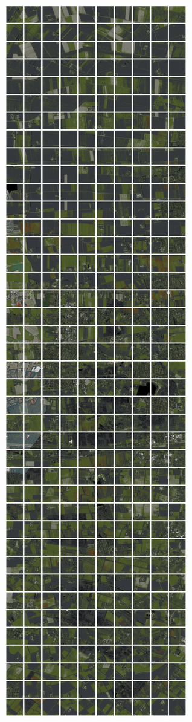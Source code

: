 <html>
<div>
<img src="https://github.com/HakkaTjakka/NL_TILE_MAP/blob/main/18/621/-1037/r.6210.-10370.png" height="44" width="44">
<img src="https://github.com/HakkaTjakka/NL_TILE_MAP/blob/main/18/621/-1037/r.6211.-10370.png" height="44" width="44">
<img src="https://github.com/HakkaTjakka/NL_TILE_MAP/blob/main/18/621/-1037/r.6212.-10370.png" height="44" width="44">
<img src="https://github.com/HakkaTjakka/NL_TILE_MAP/blob/main/18/621/-1037/r.6213.-10370.png" height="44" width="44">
<img src="https://github.com/HakkaTjakka/NL_TILE_MAP/blob/main/18/621/-1037/r.6214.-10370.png" height="44" width="44">
<img src="https://github.com/HakkaTjakka/NL_TILE_MAP/blob/main/18/621/-1037/r.6215.-10370.png" height="44" width="44">
<img src="https://github.com/HakkaTjakka/NL_TILE_MAP/blob/main/18/621/-1037/r.6216.-10370.png" height="44" width="44">
<img src="https://github.com/HakkaTjakka/NL_TILE_MAP/blob/main/18/621/-1037/r.6217.-10370.png" height="44" width="44">
<img src="https://github.com/HakkaTjakka/NL_TILE_MAP/blob/main/18/621/-1037/r.6218.-10370.png" height="44" width="44">
<img src="https://github.com/HakkaTjakka/NL_TILE_MAP/blob/main/18/621/-1037/r.6219.-10370.png" height="44" width="44">
<img src="https://github.com/HakkaTjakka/NL_TILE_MAP/blob/main/18/622/-1037/r.6220.-10370.png" height="44" width="44">
<img src="https://github.com/HakkaTjakka/NL_TILE_MAP/blob/main/18/622/-1037/r.6221.-10370.png" height="44" width="44">
<img src="https://github.com/HakkaTjakka/NL_TILE_MAP/blob/main/18/622/-1037/r.6222.-10370.png" height="44" width="44">
<img src="https://github.com/HakkaTjakka/NL_TILE_MAP/blob/main/18/622/-1037/r.6223.-10370.png" height="44" width="44">
<img src="https://github.com/HakkaTjakka/NL_TILE_MAP/blob/main/18/622/-1037/r.6224.-10370.png" height="44" width="44">
<img src="https://github.com/HakkaTjakka/NL_TILE_MAP/blob/main/18/622/-1037/r.6225.-10370.png" height="44" width="44">
<img src="https://github.com/HakkaTjakka/NL_TILE_MAP/blob/main/18/622/-1037/r.6226.-10370.png" height="44" width="44">
<img src="https://github.com/HakkaTjakka/NL_TILE_MAP/blob/main/18/622/-1037/r.6227.-10370.png" height="44" width="44">
<img src="https://github.com/HakkaTjakka/NL_TILE_MAP/blob/main/18/622/-1037/r.6228.-10370.png" height="44" width="44">
<img src="https://github.com/HakkaTjakka/NL_TILE_MAP/blob/main/18/622/-1037/r.6229.-10370.png" height="44" width="44">
<br>
<img src="https://github.com/HakkaTjakka/NL_TILE_MAP/blob/main/18/621/-1037/r.6210.-10369.png" height="44" width="44">
<img src="https://github.com/HakkaTjakka/NL_TILE_MAP/blob/main/18/621/-1037/r.6211.-10369.png" height="44" width="44">
<img src="https://github.com/HakkaTjakka/NL_TILE_MAP/blob/main/18/621/-1037/r.6212.-10369.png" height="44" width="44">
<img src="https://github.com/HakkaTjakka/NL_TILE_MAP/blob/main/18/621/-1037/r.6213.-10369.png" height="44" width="44">
<img src="https://github.com/HakkaTjakka/NL_TILE_MAP/blob/main/18/621/-1037/r.6214.-10369.png" height="44" width="44">
<img src="https://github.com/HakkaTjakka/NL_TILE_MAP/blob/main/18/621/-1037/r.6215.-10369.png" height="44" width="44">
<img src="https://github.com/HakkaTjakka/NL_TILE_MAP/blob/main/18/621/-1037/r.6216.-10369.png" height="44" width="44">
<img src="https://github.com/HakkaTjakka/NL_TILE_MAP/blob/main/18/621/-1037/r.6217.-10369.png" height="44" width="44">
<img src="https://github.com/HakkaTjakka/NL_TILE_MAP/blob/main/18/621/-1037/r.6218.-10369.png" height="44" width="44">
<img src="https://github.com/HakkaTjakka/NL_TILE_MAP/blob/main/18/621/-1037/r.6219.-10369.png" height="44" width="44">
<img src="https://github.com/HakkaTjakka/NL_TILE_MAP/blob/main/18/622/-1037/r.6220.-10369.png" height="44" width="44">
<img src="https://github.com/HakkaTjakka/NL_TILE_MAP/blob/main/18/622/-1037/r.6221.-10369.png" height="44" width="44">
<img src="https://github.com/HakkaTjakka/NL_TILE_MAP/blob/main/18/622/-1037/r.6222.-10369.png" height="44" width="44">
<img src="https://github.com/HakkaTjakka/NL_TILE_MAP/blob/main/18/622/-1037/r.6223.-10369.png" height="44" width="44">
<img src="https://github.com/HakkaTjakka/NL_TILE_MAP/blob/main/18/622/-1037/r.6224.-10369.png" height="44" width="44">
<img src="https://github.com/HakkaTjakka/NL_TILE_MAP/blob/main/18/622/-1037/r.6225.-10369.png" height="44" width="44">
<img src="https://github.com/HakkaTjakka/NL_TILE_MAP/blob/main/18/622/-1037/r.6226.-10369.png" height="44" width="44">
<img src="https://github.com/HakkaTjakka/NL_TILE_MAP/blob/main/18/622/-1037/r.6227.-10369.png" height="44" width="44">
<img src="https://github.com/HakkaTjakka/NL_TILE_MAP/blob/main/18/622/-1037/r.6228.-10369.png" height="44" width="44">
<img src="https://github.com/HakkaTjakka/NL_TILE_MAP/blob/main/18/622/-1037/r.6229.-10369.png" height="44" width="44">
<br>
<img src="https://github.com/HakkaTjakka/NL_TILE_MAP/blob/main/18/621/-1037/r.6210.-10368.png" height="44" width="44">
<img src="https://github.com/HakkaTjakka/NL_TILE_MAP/blob/main/18/621/-1037/r.6211.-10368.png" height="44" width="44">
<img src="https://github.com/HakkaTjakka/NL_TILE_MAP/blob/main/18/621/-1037/r.6212.-10368.png" height="44" width="44">
<img src="https://github.com/HakkaTjakka/NL_TILE_MAP/blob/main/18/621/-1037/r.6213.-10368.png" height="44" width="44">
<img src="https://github.com/HakkaTjakka/NL_TILE_MAP/blob/main/18/621/-1037/r.6214.-10368.png" height="44" width="44">
<img src="https://github.com/HakkaTjakka/NL_TILE_MAP/blob/main/18/621/-1037/r.6215.-10368.png" height="44" width="44">
<img src="https://github.com/HakkaTjakka/NL_TILE_MAP/blob/main/18/621/-1037/r.6216.-10368.png" height="44" width="44">
<img src="https://github.com/HakkaTjakka/NL_TILE_MAP/blob/main/18/621/-1037/r.6217.-10368.png" height="44" width="44">
<img src="https://github.com/HakkaTjakka/NL_TILE_MAP/blob/main/18/621/-1037/r.6218.-10368.png" height="44" width="44">
<img src="https://github.com/HakkaTjakka/NL_TILE_MAP/blob/main/18/621/-1037/r.6219.-10368.png" height="44" width="44">
<img src="https://github.com/HakkaTjakka/NL_TILE_MAP/blob/main/18/622/-1037/r.6220.-10368.png" height="44" width="44">
<img src="https://github.com/HakkaTjakka/NL_TILE_MAP/blob/main/18/622/-1037/r.6221.-10368.png" height="44" width="44">
<img src="https://github.com/HakkaTjakka/NL_TILE_MAP/blob/main/18/622/-1037/r.6222.-10368.png" height="44" width="44">
<img src="https://github.com/HakkaTjakka/NL_TILE_MAP/blob/main/18/622/-1037/r.6223.-10368.png" height="44" width="44">
<img src="https://github.com/HakkaTjakka/NL_TILE_MAP/blob/main/18/622/-1037/r.6224.-10368.png" height="44" width="44">
<img src="https://github.com/HakkaTjakka/NL_TILE_MAP/blob/main/18/622/-1037/r.6225.-10368.png" height="44" width="44">
<img src="https://github.com/HakkaTjakka/NL_TILE_MAP/blob/main/18/622/-1037/r.6226.-10368.png" height="44" width="44">
<img src="https://github.com/HakkaTjakka/NL_TILE_MAP/blob/main/18/622/-1037/r.6227.-10368.png" height="44" width="44">
<img src="https://github.com/HakkaTjakka/NL_TILE_MAP/blob/main/18/622/-1037/r.6228.-10368.png" height="44" width="44">
<img src="https://github.com/HakkaTjakka/NL_TILE_MAP/blob/main/18/622/-1037/r.6229.-10368.png" height="44" width="44">
<br>
<img src="https://github.com/HakkaTjakka/NL_TILE_MAP/blob/main/18/621/-1037/r.6210.-10367.png" height="44" width="44">
<img src="https://github.com/HakkaTjakka/NL_TILE_MAP/blob/main/18/621/-1037/r.6211.-10367.png" height="44" width="44">
<img src="https://github.com/HakkaTjakka/NL_TILE_MAP/blob/main/18/621/-1037/r.6212.-10367.png" height="44" width="44">
<img src="https://github.com/HakkaTjakka/NL_TILE_MAP/blob/main/18/621/-1037/r.6213.-10367.png" height="44" width="44">
<img src="https://github.com/HakkaTjakka/NL_TILE_MAP/blob/main/18/621/-1037/r.6214.-10367.png" height="44" width="44">
<img src="https://github.com/HakkaTjakka/NL_TILE_MAP/blob/main/18/621/-1037/r.6215.-10367.png" height="44" width="44">
<img src="https://github.com/HakkaTjakka/NL_TILE_MAP/blob/main/18/621/-1037/r.6216.-10367.png" height="44" width="44">
<img src="https://github.com/HakkaTjakka/NL_TILE_MAP/blob/main/18/621/-1037/r.6217.-10367.png" height="44" width="44">
<img src="https://github.com/HakkaTjakka/NL_TILE_MAP/blob/main/18/621/-1037/r.6218.-10367.png" height="44" width="44">
<img src="https://github.com/HakkaTjakka/NL_TILE_MAP/blob/main/18/621/-1037/r.6219.-10367.png" height="44" width="44">
<img src="https://github.com/HakkaTjakka/NL_TILE_MAP/blob/main/18/622/-1037/r.6220.-10367.png" height="44" width="44">
<img src="https://github.com/HakkaTjakka/NL_TILE_MAP/blob/main/18/622/-1037/r.6221.-10367.png" height="44" width="44">
<img src="https://github.com/HakkaTjakka/NL_TILE_MAP/blob/main/18/622/-1037/r.6222.-10367.png" height="44" width="44">
<img src="https://github.com/HakkaTjakka/NL_TILE_MAP/blob/main/18/622/-1037/r.6223.-10367.png" height="44" width="44">
<img src="https://github.com/HakkaTjakka/NL_TILE_MAP/blob/main/18/622/-1037/r.6224.-10367.png" height="44" width="44">
<img src="https://github.com/HakkaTjakka/NL_TILE_MAP/blob/main/18/622/-1037/r.6225.-10367.png" height="44" width="44">
<img src="https://github.com/HakkaTjakka/NL_TILE_MAP/blob/main/18/622/-1037/r.6226.-10367.png" height="44" width="44">
<img src="https://github.com/HakkaTjakka/NL_TILE_MAP/blob/main/18/622/-1037/r.6227.-10367.png" height="44" width="44">
<img src="https://github.com/HakkaTjakka/NL_TILE_MAP/blob/main/18/622/-1037/r.6228.-10367.png" height="44" width="44">
<img src="https://github.com/HakkaTjakka/NL_TILE_MAP/blob/main/18/622/-1037/r.6229.-10367.png" height="44" width="44">
<br>
<img src="https://github.com/HakkaTjakka/NL_TILE_MAP/blob/main/18/621/-1037/r.6210.-10366.png" height="44" width="44">
<img src="https://github.com/HakkaTjakka/NL_TILE_MAP/blob/main/18/621/-1037/r.6211.-10366.png" height="44" width="44">
<img src="https://github.com/HakkaTjakka/NL_TILE_MAP/blob/main/18/621/-1037/r.6212.-10366.png" height="44" width="44">
<img src="https://github.com/HakkaTjakka/NL_TILE_MAP/blob/main/18/621/-1037/r.6213.-10366.png" height="44" width="44">
<img src="https://github.com/HakkaTjakka/NL_TILE_MAP/blob/main/18/621/-1037/r.6214.-10366.png" height="44" width="44">
<img src="https://github.com/HakkaTjakka/NL_TILE_MAP/blob/main/18/621/-1037/r.6215.-10366.png" height="44" width="44">
<img src="https://github.com/HakkaTjakka/NL_TILE_MAP/blob/main/18/621/-1037/r.6216.-10366.png" height="44" width="44">
<img src="https://github.com/HakkaTjakka/NL_TILE_MAP/blob/main/18/621/-1037/r.6217.-10366.png" height="44" width="44">
<img src="https://github.com/HakkaTjakka/NL_TILE_MAP/blob/main/18/621/-1037/r.6218.-10366.png" height="44" width="44">
<img src="https://github.com/HakkaTjakka/NL_TILE_MAP/blob/main/18/621/-1037/r.6219.-10366.png" height="44" width="44">
<img src="https://github.com/HakkaTjakka/NL_TILE_MAP/blob/main/18/622/-1037/r.6220.-10366.png" height="44" width="44">
<img src="https://github.com/HakkaTjakka/NL_TILE_MAP/blob/main/18/622/-1037/r.6221.-10366.png" height="44" width="44">
<img src="https://github.com/HakkaTjakka/NL_TILE_MAP/blob/main/18/622/-1037/r.6222.-10366.png" height="44" width="44">
<img src="https://github.com/HakkaTjakka/NL_TILE_MAP/blob/main/18/622/-1037/r.6223.-10366.png" height="44" width="44">
<img src="https://github.com/HakkaTjakka/NL_TILE_MAP/blob/main/18/622/-1037/r.6224.-10366.png" height="44" width="44">
<img src="https://github.com/HakkaTjakka/NL_TILE_MAP/blob/main/18/622/-1037/r.6225.-10366.png" height="44" width="44">
<img src="https://github.com/HakkaTjakka/NL_TILE_MAP/blob/main/18/622/-1037/r.6226.-10366.png" height="44" width="44">
<img src="https://github.com/HakkaTjakka/NL_TILE_MAP/blob/main/18/622/-1037/r.6227.-10366.png" height="44" width="44">
<img src="https://github.com/HakkaTjakka/NL_TILE_MAP/blob/main/18/622/-1037/r.6228.-10366.png" height="44" width="44">
<img src="https://github.com/HakkaTjakka/NL_TILE_MAP/blob/main/18/622/-1037/r.6229.-10366.png" height="44" width="44">
<br>
<img src="https://github.com/HakkaTjakka/NL_TILE_MAP/blob/main/18/621/-1037/r.6210.-10365.png" height="44" width="44">
<img src="https://github.com/HakkaTjakka/NL_TILE_MAP/blob/main/18/621/-1037/r.6211.-10365.png" height="44" width="44">
<img src="https://github.com/HakkaTjakka/NL_TILE_MAP/blob/main/18/621/-1037/r.6212.-10365.png" height="44" width="44">
<img src="https://github.com/HakkaTjakka/NL_TILE_MAP/blob/main/18/621/-1037/r.6213.-10365.png" height="44" width="44">
<img src="https://github.com/HakkaTjakka/NL_TILE_MAP/blob/main/18/621/-1037/r.6214.-10365.png" height="44" width="44">
<img src="https://github.com/HakkaTjakka/NL_TILE_MAP/blob/main/18/621/-1037/r.6215.-10365.png" height="44" width="44">
<img src="https://github.com/HakkaTjakka/NL_TILE_MAP/blob/main/18/621/-1037/r.6216.-10365.png" height="44" width="44">
<img src="https://github.com/HakkaTjakka/NL_TILE_MAP/blob/main/18/621/-1037/r.6217.-10365.png" height="44" width="44">
<img src="https://github.com/HakkaTjakka/NL_TILE_MAP/blob/main/18/621/-1037/r.6218.-10365.png" height="44" width="44">
<img src="https://github.com/HakkaTjakka/NL_TILE_MAP/blob/main/18/621/-1037/r.6219.-10365.png" height="44" width="44">
<img src="https://github.com/HakkaTjakka/NL_TILE_MAP/blob/main/18/622/-1037/r.6220.-10365.png" height="44" width="44">
<img src="https://github.com/HakkaTjakka/NL_TILE_MAP/blob/main/18/622/-1037/r.6221.-10365.png" height="44" width="44">
<img src="https://github.com/HakkaTjakka/NL_TILE_MAP/blob/main/18/622/-1037/r.6222.-10365.png" height="44" width="44">
<img src="https://github.com/HakkaTjakka/NL_TILE_MAP/blob/main/18/622/-1037/r.6223.-10365.png" height="44" width="44">
<img src="https://github.com/HakkaTjakka/NL_TILE_MAP/blob/main/18/622/-1037/r.6224.-10365.png" height="44" width="44">
<img src="https://github.com/HakkaTjakka/NL_TILE_MAP/blob/main/18/622/-1037/r.6225.-10365.png" height="44" width="44">
<img src="https://github.com/HakkaTjakka/NL_TILE_MAP/blob/main/18/622/-1037/r.6226.-10365.png" height="44" width="44">
<img src="https://github.com/HakkaTjakka/NL_TILE_MAP/blob/main/18/622/-1037/r.6227.-10365.png" height="44" width="44">
<img src="https://github.com/HakkaTjakka/NL_TILE_MAP/blob/main/18/622/-1037/r.6228.-10365.png" height="44" width="44">
<img src="https://github.com/HakkaTjakka/NL_TILE_MAP/blob/main/18/622/-1037/r.6229.-10365.png" height="44" width="44">
<br>
<img src="https://github.com/HakkaTjakka/NL_TILE_MAP/blob/main/18/621/-1037/r.6210.-10364.png" height="44" width="44">
<img src="https://github.com/HakkaTjakka/NL_TILE_MAP/blob/main/18/621/-1037/r.6211.-10364.png" height="44" width="44">
<img src="https://github.com/HakkaTjakka/NL_TILE_MAP/blob/main/18/621/-1037/r.6212.-10364.png" height="44" width="44">
<img src="https://github.com/HakkaTjakka/NL_TILE_MAP/blob/main/18/621/-1037/r.6213.-10364.png" height="44" width="44">
<img src="https://github.com/HakkaTjakka/NL_TILE_MAP/blob/main/18/621/-1037/r.6214.-10364.png" height="44" width="44">
<img src="https://github.com/HakkaTjakka/NL_TILE_MAP/blob/main/18/621/-1037/r.6215.-10364.png" height="44" width="44">
<img src="https://github.com/HakkaTjakka/NL_TILE_MAP/blob/main/18/621/-1037/r.6216.-10364.png" height="44" width="44">
<img src="https://github.com/HakkaTjakka/NL_TILE_MAP/blob/main/18/621/-1037/r.6217.-10364.png" height="44" width="44">
<img src="https://github.com/HakkaTjakka/NL_TILE_MAP/blob/main/18/621/-1037/r.6218.-10364.png" height="44" width="44">
<img src="https://github.com/HakkaTjakka/NL_TILE_MAP/blob/main/18/621/-1037/r.6219.-10364.png" height="44" width="44">
<img src="https://github.com/HakkaTjakka/NL_TILE_MAP/blob/main/18/622/-1037/r.6220.-10364.png" height="44" width="44">
<img src="https://github.com/HakkaTjakka/NL_TILE_MAP/blob/main/18/622/-1037/r.6221.-10364.png" height="44" width="44">
<img src="https://github.com/HakkaTjakka/NL_TILE_MAP/blob/main/18/622/-1037/r.6222.-10364.png" height="44" width="44">
<img src="https://github.com/HakkaTjakka/NL_TILE_MAP/blob/main/18/622/-1037/r.6223.-10364.png" height="44" width="44">
<img src="https://github.com/HakkaTjakka/NL_TILE_MAP/blob/main/18/622/-1037/r.6224.-10364.png" height="44" width="44">
<img src="https://github.com/HakkaTjakka/NL_TILE_MAP/blob/main/18/622/-1037/r.6225.-10364.png" height="44" width="44">
<img src="https://github.com/HakkaTjakka/NL_TILE_MAP/blob/main/18/622/-1037/r.6226.-10364.png" height="44" width="44">
<img src="https://github.com/HakkaTjakka/NL_TILE_MAP/blob/main/18/622/-1037/r.6227.-10364.png" height="44" width="44">
<img src="https://github.com/HakkaTjakka/NL_TILE_MAP/blob/main/18/622/-1037/r.6228.-10364.png" height="44" width="44">
<img src="https://github.com/HakkaTjakka/NL_TILE_MAP/blob/main/18/622/-1037/r.6229.-10364.png" height="44" width="44">
<br>
<img src="https://github.com/HakkaTjakka/NL_TILE_MAP/blob/main/18/621/-1037/r.6210.-10363.png" height="44" width="44">
<img src="https://github.com/HakkaTjakka/NL_TILE_MAP/blob/main/18/621/-1037/r.6211.-10363.png" height="44" width="44">
<img src="https://github.com/HakkaTjakka/NL_TILE_MAP/blob/main/18/621/-1037/r.6212.-10363.png" height="44" width="44">
<img src="https://github.com/HakkaTjakka/NL_TILE_MAP/blob/main/18/621/-1037/r.6213.-10363.png" height="44" width="44">
<img src="https://github.com/HakkaTjakka/NL_TILE_MAP/blob/main/18/621/-1037/r.6214.-10363.png" height="44" width="44">
<img src="https://github.com/HakkaTjakka/NL_TILE_MAP/blob/main/18/621/-1037/r.6215.-10363.png" height="44" width="44">
<img src="https://github.com/HakkaTjakka/NL_TILE_MAP/blob/main/18/621/-1037/r.6216.-10363.png" height="44" width="44">
<img src="https://github.com/HakkaTjakka/NL_TILE_MAP/blob/main/18/621/-1037/r.6217.-10363.png" height="44" width="44">
<img src="https://github.com/HakkaTjakka/NL_TILE_MAP/blob/main/18/621/-1037/r.6218.-10363.png" height="44" width="44">
<img src="https://github.com/HakkaTjakka/NL_TILE_MAP/blob/main/18/621/-1037/r.6219.-10363.png" height="44" width="44">
<img src="https://github.com/HakkaTjakka/NL_TILE_MAP/blob/main/18/622/-1037/r.6220.-10363.png" height="44" width="44">
<img src="https://github.com/HakkaTjakka/NL_TILE_MAP/blob/main/18/622/-1037/r.6221.-10363.png" height="44" width="44">
<img src="https://github.com/HakkaTjakka/NL_TILE_MAP/blob/main/18/622/-1037/r.6222.-10363.png" height="44" width="44">
<img src="https://github.com/HakkaTjakka/NL_TILE_MAP/blob/main/18/622/-1037/r.6223.-10363.png" height="44" width="44">
<img src="https://github.com/HakkaTjakka/NL_TILE_MAP/blob/main/18/622/-1037/r.6224.-10363.png" height="44" width="44">
<img src="https://github.com/HakkaTjakka/NL_TILE_MAP/blob/main/18/622/-1037/r.6225.-10363.png" height="44" width="44">
<img src="https://github.com/HakkaTjakka/NL_TILE_MAP/blob/main/18/622/-1037/r.6226.-10363.png" height="44" width="44">
<img src="https://github.com/HakkaTjakka/NL_TILE_MAP/blob/main/18/622/-1037/r.6227.-10363.png" height="44" width="44">
<img src="https://github.com/HakkaTjakka/NL_TILE_MAP/blob/main/18/622/-1037/r.6228.-10363.png" height="44" width="44">
<img src="https://github.com/HakkaTjakka/NL_TILE_MAP/blob/main/18/622/-1037/r.6229.-10363.png" height="44" width="44">
<br>
<img src="https://github.com/HakkaTjakka/NL_TILE_MAP/blob/main/18/621/-1037/r.6210.-10362.png" height="44" width="44">
<img src="https://github.com/HakkaTjakka/NL_TILE_MAP/blob/main/18/621/-1037/r.6211.-10362.png" height="44" width="44">
<img src="https://github.com/HakkaTjakka/NL_TILE_MAP/blob/main/18/621/-1037/r.6212.-10362.png" height="44" width="44">
<img src="https://github.com/HakkaTjakka/NL_TILE_MAP/blob/main/18/621/-1037/r.6213.-10362.png" height="44" width="44">
<img src="https://github.com/HakkaTjakka/NL_TILE_MAP/blob/main/18/621/-1037/r.6214.-10362.png" height="44" width="44">
<img src="https://github.com/HakkaTjakka/NL_TILE_MAP/blob/main/18/621/-1037/r.6215.-10362.png" height="44" width="44">
<img src="https://github.com/HakkaTjakka/NL_TILE_MAP/blob/main/18/621/-1037/r.6216.-10362.png" height="44" width="44">
<img src="https://github.com/HakkaTjakka/NL_TILE_MAP/blob/main/18/621/-1037/r.6217.-10362.png" height="44" width="44">
<img src="https://github.com/HakkaTjakka/NL_TILE_MAP/blob/main/18/621/-1037/r.6218.-10362.png" height="44" width="44">
<img src="https://github.com/HakkaTjakka/NL_TILE_MAP/blob/main/18/621/-1037/r.6219.-10362.png" height="44" width="44">
<img src="https://github.com/HakkaTjakka/NL_TILE_MAP/blob/main/18/622/-1037/r.6220.-10362.png" height="44" width="44">
<img src="https://github.com/HakkaTjakka/NL_TILE_MAP/blob/main/18/622/-1037/r.6221.-10362.png" height="44" width="44">
<img src="https://github.com/HakkaTjakka/NL_TILE_MAP/blob/main/18/622/-1037/r.6222.-10362.png" height="44" width="44">
<img src="https://github.com/HakkaTjakka/NL_TILE_MAP/blob/main/18/622/-1037/r.6223.-10362.png" height="44" width="44">
<img src="https://github.com/HakkaTjakka/NL_TILE_MAP/blob/main/18/622/-1037/r.6224.-10362.png" height="44" width="44">
<img src="https://github.com/HakkaTjakka/NL_TILE_MAP/blob/main/18/622/-1037/r.6225.-10362.png" height="44" width="44">
<img src="https://github.com/HakkaTjakka/NL_TILE_MAP/blob/main/18/622/-1037/r.6226.-10362.png" height="44" width="44">
<img src="https://github.com/HakkaTjakka/NL_TILE_MAP/blob/main/18/622/-1037/r.6227.-10362.png" height="44" width="44">
<img src="https://github.com/HakkaTjakka/NL_TILE_MAP/blob/main/18/622/-1037/r.6228.-10362.png" height="44" width="44">
<img src="https://github.com/HakkaTjakka/NL_TILE_MAP/blob/main/18/622/-1037/r.6229.-10362.png" height="44" width="44">
<br>
<img src="https://github.com/HakkaTjakka/NL_TILE_MAP/blob/main/18/621/-1037/r.6210.-10361.png" height="44" width="44">
<img src="https://github.com/HakkaTjakka/NL_TILE_MAP/blob/main/18/621/-1037/r.6211.-10361.png" height="44" width="44">
<img src="https://github.com/HakkaTjakka/NL_TILE_MAP/blob/main/18/621/-1037/r.6212.-10361.png" height="44" width="44">
<img src="https://github.com/HakkaTjakka/NL_TILE_MAP/blob/main/18/621/-1037/r.6213.-10361.png" height="44" width="44">
<img src="https://github.com/HakkaTjakka/NL_TILE_MAP/blob/main/18/621/-1037/r.6214.-10361.png" height="44" width="44">
<img src="https://github.com/HakkaTjakka/NL_TILE_MAP/blob/main/18/621/-1037/r.6215.-10361.png" height="44" width="44">
<img src="https://github.com/HakkaTjakka/NL_TILE_MAP/blob/main/18/621/-1037/r.6216.-10361.png" height="44" width="44">
<img src="https://github.com/HakkaTjakka/NL_TILE_MAP/blob/main/18/621/-1037/r.6217.-10361.png" height="44" width="44">
<img src="https://github.com/HakkaTjakka/NL_TILE_MAP/blob/main/18/621/-1037/r.6218.-10361.png" height="44" width="44">
<img src="https://github.com/HakkaTjakka/NL_TILE_MAP/blob/main/18/621/-1037/r.6219.-10361.png" height="44" width="44">
<img src="https://github.com/HakkaTjakka/NL_TILE_MAP/blob/main/18/622/-1037/r.6220.-10361.png" height="44" width="44">
<img src="https://github.com/HakkaTjakka/NL_TILE_MAP/blob/main/18/622/-1037/r.6221.-10361.png" height="44" width="44">
<img src="https://github.com/HakkaTjakka/NL_TILE_MAP/blob/main/18/622/-1037/r.6222.-10361.png" height="44" width="44">
<img src="https://github.com/HakkaTjakka/NL_TILE_MAP/blob/main/18/622/-1037/r.6223.-10361.png" height="44" width="44">
<img src="https://github.com/HakkaTjakka/NL_TILE_MAP/blob/main/18/622/-1037/r.6224.-10361.png" height="44" width="44">
<img src="https://github.com/HakkaTjakka/NL_TILE_MAP/blob/main/18/622/-1037/r.6225.-10361.png" height="44" width="44">
<img src="https://github.com/HakkaTjakka/NL_TILE_MAP/blob/main/18/622/-1037/r.6226.-10361.png" height="44" width="44">
<img src="https://github.com/HakkaTjakka/NL_TILE_MAP/blob/main/18/622/-1037/r.6227.-10361.png" height="44" width="44">
<img src="https://github.com/HakkaTjakka/NL_TILE_MAP/blob/main/18/622/-1037/r.6228.-10361.png" height="44" width="44">
<img src="https://github.com/HakkaTjakka/NL_TILE_MAP/blob/main/18/622/-1037/r.6229.-10361.png" height="44" width="44">
<br>
<img src="https://github.com/HakkaTjakka/NL_TILE_MAP/blob/main/18/621/-1036/r.6210.-10360.png" height="44" width="44">
<img src="https://github.com/HakkaTjakka/NL_TILE_MAP/blob/main/18/621/-1036/r.6211.-10360.png" height="44" width="44">
<img src="https://github.com/HakkaTjakka/NL_TILE_MAP/blob/main/18/621/-1036/r.6212.-10360.png" height="44" width="44">
<img src="https://github.com/HakkaTjakka/NL_TILE_MAP/blob/main/18/621/-1036/r.6213.-10360.png" height="44" width="44">
<img src="https://github.com/HakkaTjakka/NL_TILE_MAP/blob/main/18/621/-1036/r.6214.-10360.png" height="44" width="44">
<img src="https://github.com/HakkaTjakka/NL_TILE_MAP/blob/main/18/621/-1036/r.6215.-10360.png" height="44" width="44">
<img src="https://github.com/HakkaTjakka/NL_TILE_MAP/blob/main/18/621/-1036/r.6216.-10360.png" height="44" width="44">
<img src="https://github.com/HakkaTjakka/NL_TILE_MAP/blob/main/18/621/-1036/r.6217.-10360.png" height="44" width="44">
<img src="https://github.com/HakkaTjakka/NL_TILE_MAP/blob/main/18/621/-1036/r.6218.-10360.png" height="44" width="44">
<img src="https://github.com/HakkaTjakka/NL_TILE_MAP/blob/main/18/621/-1036/r.6219.-10360.png" height="44" width="44">
<img src="https://github.com/HakkaTjakka/NL_TILE_MAP/blob/main/18/622/-1036/r.6220.-10360.png" height="44" width="44">
<img src="https://github.com/HakkaTjakka/NL_TILE_MAP/blob/main/18/622/-1036/r.6221.-10360.png" height="44" width="44">
<img src="https://github.com/HakkaTjakka/NL_TILE_MAP/blob/main/18/622/-1036/r.6222.-10360.png" height="44" width="44">
<img src="https://github.com/HakkaTjakka/NL_TILE_MAP/blob/main/18/622/-1036/r.6223.-10360.png" height="44" width="44">
<img src="https://github.com/HakkaTjakka/NL_TILE_MAP/blob/main/18/622/-1036/r.6224.-10360.png" height="44" width="44">
<img src="https://github.com/HakkaTjakka/NL_TILE_MAP/blob/main/18/622/-1036/r.6225.-10360.png" height="44" width="44">
<img src="https://github.com/HakkaTjakka/NL_TILE_MAP/blob/main/18/622/-1036/r.6226.-10360.png" height="44" width="44">
<img src="https://github.com/HakkaTjakka/NL_TILE_MAP/blob/main/18/622/-1036/r.6227.-10360.png" height="44" width="44">
<img src="https://github.com/HakkaTjakka/NL_TILE_MAP/blob/main/18/622/-1036/r.6228.-10360.png" height="44" width="44">
<img src="https://github.com/HakkaTjakka/NL_TILE_MAP/blob/main/18/622/-1036/r.6229.-10360.png" height="44" width="44">
<br>
<img src="https://github.com/HakkaTjakka/NL_TILE_MAP/blob/main/18/621/-1036/r.6210.-10359.png" height="44" width="44">
<img src="https://github.com/HakkaTjakka/NL_TILE_MAP/blob/main/18/621/-1036/r.6211.-10359.png" height="44" width="44">
<img src="https://github.com/HakkaTjakka/NL_TILE_MAP/blob/main/18/621/-1036/r.6212.-10359.png" height="44" width="44">
<img src="https://github.com/HakkaTjakka/NL_TILE_MAP/blob/main/18/621/-1036/r.6213.-10359.png" height="44" width="44">
<img src="https://github.com/HakkaTjakka/NL_TILE_MAP/blob/main/18/621/-1036/r.6214.-10359.png" height="44" width="44">
<img src="https://github.com/HakkaTjakka/NL_TILE_MAP/blob/main/18/621/-1036/r.6215.-10359.png" height="44" width="44">
<img src="https://github.com/HakkaTjakka/NL_TILE_MAP/blob/main/18/621/-1036/r.6216.-10359.png" height="44" width="44">
<img src="https://github.com/HakkaTjakka/NL_TILE_MAP/blob/main/18/621/-1036/r.6217.-10359.png" height="44" width="44">
<img src="https://github.com/HakkaTjakka/NL_TILE_MAP/blob/main/18/621/-1036/r.6218.-10359.png" height="44" width="44">
<img src="https://github.com/HakkaTjakka/NL_TILE_MAP/blob/main/18/621/-1036/r.6219.-10359.png" height="44" width="44">
<img src="https://github.com/HakkaTjakka/NL_TILE_MAP/blob/main/18/622/-1036/r.6220.-10359.png" height="44" width="44">
<img src="https://github.com/HakkaTjakka/NL_TILE_MAP/blob/main/18/622/-1036/r.6221.-10359.png" height="44" width="44">
<img src="https://github.com/HakkaTjakka/NL_TILE_MAP/blob/main/18/622/-1036/r.6222.-10359.png" height="44" width="44">
<img src="https://github.com/HakkaTjakka/NL_TILE_MAP/blob/main/18/622/-1036/r.6223.-10359.png" height="44" width="44">
<img src="https://github.com/HakkaTjakka/NL_TILE_MAP/blob/main/18/622/-1036/r.6224.-10359.png" height="44" width="44">
<img src="https://github.com/HakkaTjakka/NL_TILE_MAP/blob/main/18/622/-1036/r.6225.-10359.png" height="44" width="44">
<img src="https://github.com/HakkaTjakka/NL_TILE_MAP/blob/main/18/622/-1036/r.6226.-10359.png" height="44" width="44">
<img src="https://github.com/HakkaTjakka/NL_TILE_MAP/blob/main/18/622/-1036/r.6227.-10359.png" height="44" width="44">
<img src="https://github.com/HakkaTjakka/NL_TILE_MAP/blob/main/18/622/-1036/r.6228.-10359.png" height="44" width="44">
<img src="https://github.com/HakkaTjakka/NL_TILE_MAP/blob/main/18/622/-1036/r.6229.-10359.png" height="44" width="44">
<br>
<img src="https://github.com/HakkaTjakka/NL_TILE_MAP/blob/main/18/621/-1036/r.6210.-10358.png" height="44" width="44">
<img src="https://github.com/HakkaTjakka/NL_TILE_MAP/blob/main/18/621/-1036/r.6211.-10358.png" height="44" width="44">
<img src="https://github.com/HakkaTjakka/NL_TILE_MAP/blob/main/18/621/-1036/r.6212.-10358.png" height="44" width="44">
<img src="https://github.com/HakkaTjakka/NL_TILE_MAP/blob/main/18/621/-1036/r.6213.-10358.png" height="44" width="44">
<img src="https://github.com/HakkaTjakka/NL_TILE_MAP/blob/main/18/621/-1036/r.6214.-10358.png" height="44" width="44">
<img src="https://github.com/HakkaTjakka/NL_TILE_MAP/blob/main/18/621/-1036/r.6215.-10358.png" height="44" width="44">
<img src="https://github.com/HakkaTjakka/NL_TILE_MAP/blob/main/18/621/-1036/r.6216.-10358.png" height="44" width="44">
<img src="https://github.com/HakkaTjakka/NL_TILE_MAP/blob/main/18/621/-1036/r.6217.-10358.png" height="44" width="44">
<img src="https://github.com/HakkaTjakka/NL_TILE_MAP/blob/main/18/621/-1036/r.6218.-10358.png" height="44" width="44">
<img src="https://github.com/HakkaTjakka/NL_TILE_MAP/blob/main/18/621/-1036/r.6219.-10358.png" height="44" width="44">
<img src="https://github.com/HakkaTjakka/NL_TILE_MAP/blob/main/18/622/-1036/r.6220.-10358.png" height="44" width="44">
<img src="https://github.com/HakkaTjakka/NL_TILE_MAP/blob/main/18/622/-1036/r.6221.-10358.png" height="44" width="44">
<img src="https://github.com/HakkaTjakka/NL_TILE_MAP/blob/main/18/622/-1036/r.6222.-10358.png" height="44" width="44">
<img src="https://github.com/HakkaTjakka/NL_TILE_MAP/blob/main/18/622/-1036/r.6223.-10358.png" height="44" width="44">
<img src="https://github.com/HakkaTjakka/NL_TILE_MAP/blob/main/18/622/-1036/r.6224.-10358.png" height="44" width="44">
<img src="https://github.com/HakkaTjakka/NL_TILE_MAP/blob/main/18/622/-1036/r.6225.-10358.png" height="44" width="44">
<img src="https://github.com/HakkaTjakka/NL_TILE_MAP/blob/main/18/622/-1036/r.6226.-10358.png" height="44" width="44">
<img src="https://github.com/HakkaTjakka/NL_TILE_MAP/blob/main/18/622/-1036/r.6227.-10358.png" height="44" width="44">
<img src="https://github.com/HakkaTjakka/NL_TILE_MAP/blob/main/18/622/-1036/r.6228.-10358.png" height="44" width="44">
<img src="https://github.com/HakkaTjakka/NL_TILE_MAP/blob/main/18/622/-1036/r.6229.-10358.png" height="44" width="44">
<br>
<img src="https://github.com/HakkaTjakka/NL_TILE_MAP/blob/main/18/621/-1036/r.6210.-10357.png" height="44" width="44">
<img src="https://github.com/HakkaTjakka/NL_TILE_MAP/blob/main/18/621/-1036/r.6211.-10357.png" height="44" width="44">
<img src="https://github.com/HakkaTjakka/NL_TILE_MAP/blob/main/18/621/-1036/r.6212.-10357.png" height="44" width="44">
<img src="https://github.com/HakkaTjakka/NL_TILE_MAP/blob/main/18/621/-1036/r.6213.-10357.png" height="44" width="44">
<img src="https://github.com/HakkaTjakka/NL_TILE_MAP/blob/main/18/621/-1036/r.6214.-10357.png" height="44" width="44">
<img src="https://github.com/HakkaTjakka/NL_TILE_MAP/blob/main/18/621/-1036/r.6215.-10357.png" height="44" width="44">
<img src="https://github.com/HakkaTjakka/NL_TILE_MAP/blob/main/18/621/-1036/r.6216.-10357.png" height="44" width="44">
<img src="https://github.com/HakkaTjakka/NL_TILE_MAP/blob/main/18/621/-1036/r.6217.-10357.png" height="44" width="44">
<img src="https://github.com/HakkaTjakka/NL_TILE_MAP/blob/main/18/621/-1036/r.6218.-10357.png" height="44" width="44">
<img src="https://github.com/HakkaTjakka/NL_TILE_MAP/blob/main/18/621/-1036/r.6219.-10357.png" height="44" width="44">
<img src="https://github.com/HakkaTjakka/NL_TILE_MAP/blob/main/18/622/-1036/r.6220.-10357.png" height="44" width="44">
<img src="https://github.com/HakkaTjakka/NL_TILE_MAP/blob/main/18/622/-1036/r.6221.-10357.png" height="44" width="44">
<img src="https://github.com/HakkaTjakka/NL_TILE_MAP/blob/main/18/622/-1036/r.6222.-10357.png" height="44" width="44">
<img src="https://github.com/HakkaTjakka/NL_TILE_MAP/blob/main/18/622/-1036/r.6223.-10357.png" height="44" width="44">
<img src="https://github.com/HakkaTjakka/NL_TILE_MAP/blob/main/18/622/-1036/r.6224.-10357.png" height="44" width="44">
<img src="https://github.com/HakkaTjakka/NL_TILE_MAP/blob/main/18/622/-1036/r.6225.-10357.png" height="44" width="44">
<img src="https://github.com/HakkaTjakka/NL_TILE_MAP/blob/main/18/622/-1036/r.6226.-10357.png" height="44" width="44">
<img src="https://github.com/HakkaTjakka/NL_TILE_MAP/blob/main/18/622/-1036/r.6227.-10357.png" height="44" width="44">
<img src="https://github.com/HakkaTjakka/NL_TILE_MAP/blob/main/18/622/-1036/r.6228.-10357.png" height="44" width="44">
<img src="https://github.com/HakkaTjakka/NL_TILE_MAP/blob/main/18/622/-1036/r.6229.-10357.png" height="44" width="44">
<br>
<img src="https://github.com/HakkaTjakka/NL_TILE_MAP/blob/main/18/621/-1036/r.6210.-10356.png" height="44" width="44">
<img src="https://github.com/HakkaTjakka/NL_TILE_MAP/blob/main/18/621/-1036/r.6211.-10356.png" height="44" width="44">
<img src="https://github.com/HakkaTjakka/NL_TILE_MAP/blob/main/18/621/-1036/r.6212.-10356.png" height="44" width="44">
<img src="https://github.com/HakkaTjakka/NL_TILE_MAP/blob/main/18/621/-1036/r.6213.-10356.png" height="44" width="44">
<img src="https://github.com/HakkaTjakka/NL_TILE_MAP/blob/main/18/621/-1036/r.6214.-10356.png" height="44" width="44">
<img src="https://github.com/HakkaTjakka/NL_TILE_MAP/blob/main/18/621/-1036/r.6215.-10356.png" height="44" width="44">
<img src="https://github.com/HakkaTjakka/NL_TILE_MAP/blob/main/18/621/-1036/r.6216.-10356.png" height="44" width="44">
<img src="https://github.com/HakkaTjakka/NL_TILE_MAP/blob/main/18/621/-1036/r.6217.-10356.png" height="44" width="44">
<img src="https://github.com/HakkaTjakka/NL_TILE_MAP/blob/main/18/621/-1036/r.6218.-10356.png" height="44" width="44">
<img src="https://github.com/HakkaTjakka/NL_TILE_MAP/blob/main/18/621/-1036/r.6219.-10356.png" height="44" width="44">
<img src="https://github.com/HakkaTjakka/NL_TILE_MAP/blob/main/18/622/-1036/r.6220.-10356.png" height="44" width="44">
<img src="https://github.com/HakkaTjakka/NL_TILE_MAP/blob/main/18/622/-1036/r.6221.-10356.png" height="44" width="44">
<img src="https://github.com/HakkaTjakka/NL_TILE_MAP/blob/main/18/622/-1036/r.6222.-10356.png" height="44" width="44">
<img src="https://github.com/HakkaTjakka/NL_TILE_MAP/blob/main/18/622/-1036/r.6223.-10356.png" height="44" width="44">
<img src="https://github.com/HakkaTjakka/NL_TILE_MAP/blob/main/18/622/-1036/r.6224.-10356.png" height="44" width="44">
<img src="https://github.com/HakkaTjakka/NL_TILE_MAP/blob/main/18/622/-1036/r.6225.-10356.png" height="44" width="44">
<img src="https://github.com/HakkaTjakka/NL_TILE_MAP/blob/main/18/622/-1036/r.6226.-10356.png" height="44" width="44">
<img src="https://github.com/HakkaTjakka/NL_TILE_MAP/blob/main/18/622/-1036/r.6227.-10356.png" height="44" width="44">
<img src="https://github.com/HakkaTjakka/NL_TILE_MAP/blob/main/18/622/-1036/r.6228.-10356.png" height="44" width="44">
<img src="https://github.com/HakkaTjakka/NL_TILE_MAP/blob/main/18/622/-1036/r.6229.-10356.png" height="44" width="44">
<br>
<img src="https://github.com/HakkaTjakka/NL_TILE_MAP/blob/main/18/621/-1036/r.6210.-10355.png" height="44" width="44">
<img src="https://github.com/HakkaTjakka/NL_TILE_MAP/blob/main/18/621/-1036/r.6211.-10355.png" height="44" width="44">
<img src="https://github.com/HakkaTjakka/NL_TILE_MAP/blob/main/18/621/-1036/r.6212.-10355.png" height="44" width="44">
<img src="https://github.com/HakkaTjakka/NL_TILE_MAP/blob/main/18/621/-1036/r.6213.-10355.png" height="44" width="44">
<img src="https://github.com/HakkaTjakka/NL_TILE_MAP/blob/main/18/621/-1036/r.6214.-10355.png" height="44" width="44">
<img src="https://github.com/HakkaTjakka/NL_TILE_MAP/blob/main/18/621/-1036/r.6215.-10355.png" height="44" width="44">
<img src="https://github.com/HakkaTjakka/NL_TILE_MAP/blob/main/18/621/-1036/r.6216.-10355.png" height="44" width="44">
<img src="https://github.com/HakkaTjakka/NL_TILE_MAP/blob/main/18/621/-1036/r.6217.-10355.png" height="44" width="44">
<img src="https://github.com/HakkaTjakka/NL_TILE_MAP/blob/main/18/621/-1036/r.6218.-10355.png" height="44" width="44">
<img src="https://github.com/HakkaTjakka/NL_TILE_MAP/blob/main/18/621/-1036/r.6219.-10355.png" height="44" width="44">
<img src="https://github.com/HakkaTjakka/NL_TILE_MAP/blob/main/18/622/-1036/r.6220.-10355.png" height="44" width="44">
<img src="https://github.com/HakkaTjakka/NL_TILE_MAP/blob/main/18/622/-1036/r.6221.-10355.png" height="44" width="44">
<img src="https://github.com/HakkaTjakka/NL_TILE_MAP/blob/main/18/622/-1036/r.6222.-10355.png" height="44" width="44">
<img src="https://github.com/HakkaTjakka/NL_TILE_MAP/blob/main/18/622/-1036/r.6223.-10355.png" height="44" width="44">
<img src="https://github.com/HakkaTjakka/NL_TILE_MAP/blob/main/18/622/-1036/r.6224.-10355.png" height="44" width="44">
<img src="https://github.com/HakkaTjakka/NL_TILE_MAP/blob/main/18/622/-1036/r.6225.-10355.png" height="44" width="44">
<img src="https://github.com/HakkaTjakka/NL_TILE_MAP/blob/main/18/622/-1036/r.6226.-10355.png" height="44" width="44">
<img src="https://github.com/HakkaTjakka/NL_TILE_MAP/blob/main/18/622/-1036/r.6227.-10355.png" height="44" width="44">
<img src="https://github.com/HakkaTjakka/NL_TILE_MAP/blob/main/18/622/-1036/r.6228.-10355.png" height="44" width="44">
<img src="https://github.com/HakkaTjakka/NL_TILE_MAP/blob/main/18/622/-1036/r.6229.-10355.png" height="44" width="44">
<br>
<img src="https://github.com/HakkaTjakka/NL_TILE_MAP/blob/main/18/621/-1036/r.6210.-10354.png" height="44" width="44">
<img src="https://github.com/HakkaTjakka/NL_TILE_MAP/blob/main/18/621/-1036/r.6211.-10354.png" height="44" width="44">
<img src="https://github.com/HakkaTjakka/NL_TILE_MAP/blob/main/18/621/-1036/r.6212.-10354.png" height="44" width="44">
<img src="https://github.com/HakkaTjakka/NL_TILE_MAP/blob/main/18/621/-1036/r.6213.-10354.png" height="44" width="44">
<img src="https://github.com/HakkaTjakka/NL_TILE_MAP/blob/main/18/621/-1036/r.6214.-10354.png" height="44" width="44">
<img src="https://github.com/HakkaTjakka/NL_TILE_MAP/blob/main/18/621/-1036/r.6215.-10354.png" height="44" width="44">
<img src="https://github.com/HakkaTjakka/NL_TILE_MAP/blob/main/18/621/-1036/r.6216.-10354.png" height="44" width="44">
<img src="https://github.com/HakkaTjakka/NL_TILE_MAP/blob/main/18/621/-1036/r.6217.-10354.png" height="44" width="44">
<img src="https://github.com/HakkaTjakka/NL_TILE_MAP/blob/main/18/621/-1036/r.6218.-10354.png" height="44" width="44">
<img src="https://github.com/HakkaTjakka/NL_TILE_MAP/blob/main/18/621/-1036/r.6219.-10354.png" height="44" width="44">
<img src="https://github.com/HakkaTjakka/NL_TILE_MAP/blob/main/18/622/-1036/r.6220.-10354.png" height="44" width="44">
<img src="https://github.com/HakkaTjakka/NL_TILE_MAP/blob/main/18/622/-1036/r.6221.-10354.png" height="44" width="44">
<img src="https://github.com/HakkaTjakka/NL_TILE_MAP/blob/main/18/622/-1036/r.6222.-10354.png" height="44" width="44">
<img src="https://github.com/HakkaTjakka/NL_TILE_MAP/blob/main/18/622/-1036/r.6223.-10354.png" height="44" width="44">
<img src="https://github.com/HakkaTjakka/NL_TILE_MAP/blob/main/18/622/-1036/r.6224.-10354.png" height="44" width="44">
<img src="https://github.com/HakkaTjakka/NL_TILE_MAP/blob/main/18/622/-1036/r.6225.-10354.png" height="44" width="44">
<img src="https://github.com/HakkaTjakka/NL_TILE_MAP/blob/main/18/622/-1036/r.6226.-10354.png" height="44" width="44">
<img src="https://github.com/HakkaTjakka/NL_TILE_MAP/blob/main/18/622/-1036/r.6227.-10354.png" height="44" width="44">
<img src="https://github.com/HakkaTjakka/NL_TILE_MAP/blob/main/18/622/-1036/r.6228.-10354.png" height="44" width="44">
<img src="https://github.com/HakkaTjakka/NL_TILE_MAP/blob/main/18/622/-1036/r.6229.-10354.png" height="44" width="44">
<br>
<img src="https://github.com/HakkaTjakka/NL_TILE_MAP/blob/main/18/621/-1036/r.6210.-10353.png" height="44" width="44">
<img src="https://github.com/HakkaTjakka/NL_TILE_MAP/blob/main/18/621/-1036/r.6211.-10353.png" height="44" width="44">
<img src="https://github.com/HakkaTjakka/NL_TILE_MAP/blob/main/18/621/-1036/r.6212.-10353.png" height="44" width="44">
<img src="https://github.com/HakkaTjakka/NL_TILE_MAP/blob/main/18/621/-1036/r.6213.-10353.png" height="44" width="44">
<img src="https://github.com/HakkaTjakka/NL_TILE_MAP/blob/main/18/621/-1036/r.6214.-10353.png" height="44" width="44">
<img src="https://github.com/HakkaTjakka/NL_TILE_MAP/blob/main/18/621/-1036/r.6215.-10353.png" height="44" width="44">
<img src="https://github.com/HakkaTjakka/NL_TILE_MAP/blob/main/18/621/-1036/r.6216.-10353.png" height="44" width="44">
<img src="https://github.com/HakkaTjakka/NL_TILE_MAP/blob/main/18/621/-1036/r.6217.-10353.png" height="44" width="44">
<img src="https://github.com/HakkaTjakka/NL_TILE_MAP/blob/main/18/621/-1036/r.6218.-10353.png" height="44" width="44">
<img src="https://github.com/HakkaTjakka/NL_TILE_MAP/blob/main/18/621/-1036/r.6219.-10353.png" height="44" width="44">
<img src="https://github.com/HakkaTjakka/NL_TILE_MAP/blob/main/18/622/-1036/r.6220.-10353.png" height="44" width="44">
<img src="https://github.com/HakkaTjakka/NL_TILE_MAP/blob/main/18/622/-1036/r.6221.-10353.png" height="44" width="44">
<img src="https://github.com/HakkaTjakka/NL_TILE_MAP/blob/main/18/622/-1036/r.6222.-10353.png" height="44" width="44">
<img src="https://github.com/HakkaTjakka/NL_TILE_MAP/blob/main/18/622/-1036/r.6223.-10353.png" height="44" width="44">
<img src="https://github.com/HakkaTjakka/NL_TILE_MAP/blob/main/18/622/-1036/r.6224.-10353.png" height="44" width="44">
<img src="https://github.com/HakkaTjakka/NL_TILE_MAP/blob/main/18/622/-1036/r.6225.-10353.png" height="44" width="44">
<img src="https://github.com/HakkaTjakka/NL_TILE_MAP/blob/main/18/622/-1036/r.6226.-10353.png" height="44" width="44">
<img src="https://github.com/HakkaTjakka/NL_TILE_MAP/blob/main/18/622/-1036/r.6227.-10353.png" height="44" width="44">
<img src="https://github.com/HakkaTjakka/NL_TILE_MAP/blob/main/18/622/-1036/r.6228.-10353.png" height="44" width="44">
<img src="https://github.com/HakkaTjakka/NL_TILE_MAP/blob/main/18/622/-1036/r.6229.-10353.png" height="44" width="44">
<br>
<img src="https://github.com/HakkaTjakka/NL_TILE_MAP/blob/main/18/621/-1036/r.6210.-10352.png" height="44" width="44">
<img src="https://github.com/HakkaTjakka/NL_TILE_MAP/blob/main/18/621/-1036/r.6211.-10352.png" height="44" width="44">
<img src="https://github.com/HakkaTjakka/NL_TILE_MAP/blob/main/18/621/-1036/r.6212.-10352.png" height="44" width="44">
<img src="https://github.com/HakkaTjakka/NL_TILE_MAP/blob/main/18/621/-1036/r.6213.-10352.png" height="44" width="44">
<img src="https://github.com/HakkaTjakka/NL_TILE_MAP/blob/main/18/621/-1036/r.6214.-10352.png" height="44" width="44">
<img src="https://github.com/HakkaTjakka/NL_TILE_MAP/blob/main/18/621/-1036/r.6215.-10352.png" height="44" width="44">
<img src="https://github.com/HakkaTjakka/NL_TILE_MAP/blob/main/18/621/-1036/r.6216.-10352.png" height="44" width="44">
<img src="https://github.com/HakkaTjakka/NL_TILE_MAP/blob/main/18/621/-1036/r.6217.-10352.png" height="44" width="44">
<img src="https://github.com/HakkaTjakka/NL_TILE_MAP/blob/main/18/621/-1036/r.6218.-10352.png" height="44" width="44">
<img src="https://github.com/HakkaTjakka/NL_TILE_MAP/blob/main/18/621/-1036/r.6219.-10352.png" height="44" width="44">
<img src="https://github.com/HakkaTjakka/NL_TILE_MAP/blob/main/18/622/-1036/r.6220.-10352.png" height="44" width="44">
<img src="https://github.com/HakkaTjakka/NL_TILE_MAP/blob/main/18/622/-1036/r.6221.-10352.png" height="44" width="44">
<img src="https://github.com/HakkaTjakka/NL_TILE_MAP/blob/main/18/622/-1036/r.6222.-10352.png" height="44" width="44">
<img src="https://github.com/HakkaTjakka/NL_TILE_MAP/blob/main/18/622/-1036/r.6223.-10352.png" height="44" width="44">
<img src="https://github.com/HakkaTjakka/NL_TILE_MAP/blob/main/18/622/-1036/r.6224.-10352.png" height="44" width="44">
<img src="https://github.com/HakkaTjakka/NL_TILE_MAP/blob/main/18/622/-1036/r.6225.-10352.png" height="44" width="44">
<img src="https://github.com/HakkaTjakka/NL_TILE_MAP/blob/main/18/622/-1036/r.6226.-10352.png" height="44" width="44">
<img src="https://github.com/HakkaTjakka/NL_TILE_MAP/blob/main/18/622/-1036/r.6227.-10352.png" height="44" width="44">
<img src="https://github.com/HakkaTjakka/NL_TILE_MAP/blob/main/18/622/-1036/r.6228.-10352.png" height="44" width="44">
<img src="https://github.com/HakkaTjakka/NL_TILE_MAP/blob/main/18/622/-1036/r.6229.-10352.png" height="44" width="44">
<br>
<img src="https://github.com/HakkaTjakka/NL_TILE_MAP/blob/main/18/621/-1036/r.6210.-10351.png" height="44" width="44">
<img src="https://github.com/HakkaTjakka/NL_TILE_MAP/blob/main/18/621/-1036/r.6211.-10351.png" height="44" width="44">
<img src="https://github.com/HakkaTjakka/NL_TILE_MAP/blob/main/18/621/-1036/r.6212.-10351.png" height="44" width="44">
<img src="https://github.com/HakkaTjakka/NL_TILE_MAP/blob/main/18/621/-1036/r.6213.-10351.png" height="44" width="44">
<img src="https://github.com/HakkaTjakka/NL_TILE_MAP/blob/main/18/621/-1036/r.6214.-10351.png" height="44" width="44">
<img src="https://github.com/HakkaTjakka/NL_TILE_MAP/blob/main/18/621/-1036/r.6215.-10351.png" height="44" width="44">
<img src="https://github.com/HakkaTjakka/NL_TILE_MAP/blob/main/18/621/-1036/r.6216.-10351.png" height="44" width="44">
<img src="https://github.com/HakkaTjakka/NL_TILE_MAP/blob/main/18/621/-1036/r.6217.-10351.png" height="44" width="44">
<img src="https://github.com/HakkaTjakka/NL_TILE_MAP/blob/main/18/621/-1036/r.6218.-10351.png" height="44" width="44">
<img src="https://github.com/HakkaTjakka/NL_TILE_MAP/blob/main/18/621/-1036/r.6219.-10351.png" height="44" width="44">
<img src="https://github.com/HakkaTjakka/NL_TILE_MAP/blob/main/18/622/-1036/r.6220.-10351.png" height="44" width="44">
<img src="https://github.com/HakkaTjakka/NL_TILE_MAP/blob/main/18/622/-1036/r.6221.-10351.png" height="44" width="44">
<img src="https://github.com/HakkaTjakka/NL_TILE_MAP/blob/main/18/622/-1036/r.6222.-10351.png" height="44" width="44">
<img src="https://github.com/HakkaTjakka/NL_TILE_MAP/blob/main/18/622/-1036/r.6223.-10351.png" height="44" width="44">
<img src="https://github.com/HakkaTjakka/NL_TILE_MAP/blob/main/18/622/-1036/r.6224.-10351.png" height="44" width="44">
<img src="https://github.com/HakkaTjakka/NL_TILE_MAP/blob/main/18/622/-1036/r.6225.-10351.png" height="44" width="44">
<img src="https://github.com/HakkaTjakka/NL_TILE_MAP/blob/main/18/622/-1036/r.6226.-10351.png" height="44" width="44">
<img src="https://github.com/HakkaTjakka/NL_TILE_MAP/blob/main/18/622/-1036/r.6227.-10351.png" height="44" width="44">
<img src="https://github.com/HakkaTjakka/NL_TILE_MAP/blob/main/18/622/-1036/r.6228.-10351.png" height="44" width="44">
<img src="https://github.com/HakkaTjakka/NL_TILE_MAP/blob/main/18/622/-1036/r.6229.-10351.png" height="44" width="44">
<br>
</div>
</html>
